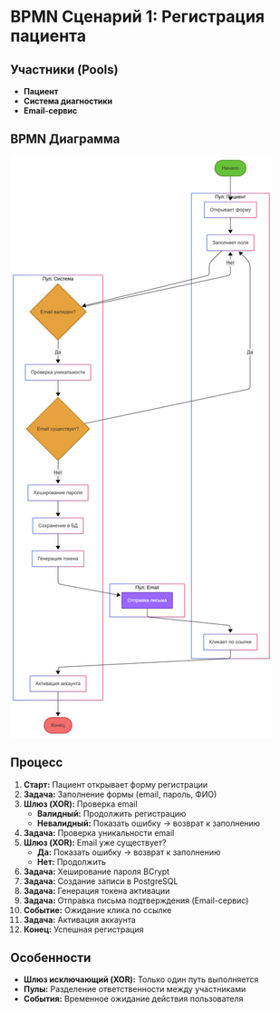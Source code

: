 # BPMN Сценарий 1: Регистрация пациента

## Участники (Pools)
- **Пациент**
- **Система диагностики**
- **Email-сервис**

## BPMN Диаграмма

![Диаграмма](img/diagrams/bpmn-1.png)

## Процесс

1. **Старт:** Пациент открывает форму регистрации
2. **Задача:** Заполнение формы (email, пароль, ФИО)
3. **Шлюз (XOR):** Проверка email
   - **Валидный:** Продолжить регистрацию
   - **Невалидный:** Показать ошибку → возврат к заполнению
4. **Задача:** Проверка уникальности email
5. **Шлюз (XOR):** Email уже существует?
   - **Да:** Показать ошибку → возврат к заполнению
   - **Нет:** Продолжить
6. **Задача:** Хеширование пароля BCrypt
7. **Задача:** Создание записи в PostgreSQL
8. **Задача:** Генерация токена активации
9. **Задача:** Отправка письма подтверждения (Email-сервис)
10. **Событие:** Ожидание клика по ссылке
11. **Задача:** Активация аккаунта
12. **Конец:** Успешная регистрация

## Особенности
- **Шлюз исключающий (XOR):** Только один путь выполняется
- **Пулы:** Разделение ответственности между участниками
- **События:** Временное ожидание действия пользователя
